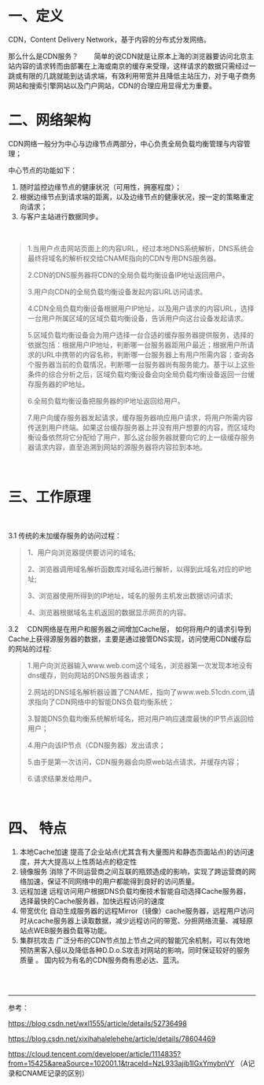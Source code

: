 # 一、定义

CDN，Content Delivery Network，基于内容的分布式分发网络。

那么什么是CDN服务？ 
  简单的说CDN就是让原本上海的浏览器要访问北京主站内容的请求转而由部署在上海或南京的缓存来受理，这样请求的数据只需经过一跳或有限的几跳就能到达请求端，有效利用带宽并且降低主站压力，对于电子商务网站和搜索引擎网站以及门户网站，CDN的合理应用显得尤为重要。

# 二、网络架构

CDN网络一般分为中心与边缘节点两部分，中心负责全局负载均衡管理与内容管理；

中心节点的功能如下： 

1. 随时监控边缘节点的健康状况（可用性，拥塞程度）； 
2. 根据边缘节点到请求端的距离，以及边缘节点的健康状况，按一定的策略重定向请求； 
3. 与客户主站进行数据同步。

<br/>

> 1.当用户点击网站页面上的内容URL，经过本地DNS系统解析，DNS系统会最终将域名的解析权交给CNAME指向的CDN专用DNS服务器。
> 
> 2.CDN的DNS服务器将CDN的全局负载均衡设备IP地址返回用户。
> 
> 3.用户向CDN的全局负载均衡设备发起内容URL访问请求。
> 
> 4.CDN全局负载均衡设备根据用户IP地址，以及用户请求的内容URL，选择一台用户所属区域的区域负载均衡设备，告诉用户向这台设备发起请求。
> 
> 5.区域负载均衡设备会为用户选择一台合适的缓存服务器提供服务，选择的依据包括：根据用户IP地址，判断哪一台服务器距用户最近；根据用户所请求的URL中携带的内容名称，判断哪一台服务器上有用户所需内容；查询各个服务器当前的负载情况，判断哪一台服务器尚有服务能力。基于以上这些条件的综合分析之后，区域负载均衡设备会向全局负载均衡设备返回一台缓存服务器的IP地址。
> 
> 6.全局负载均衡设备把服务器的IP地址返回给用户。
> 
> 7.用户向缓存服务器发起请求，缓存服务器响应用户请求，将用户所需内容传送到用户终端。如果这台缓存服务器上并没有用户想要的内容，而区域均衡设备依然将它分配给了用户，那么这台服务器就要向它的上一级缓存服务器请求内容，直至追溯到网站的源服务器将内容拉到本地。

<br/>

# 三、工作原理

<br/>

3.1 传统的未加缓存服务的访问过程：

> 1、用户向浏览器提供要访问的域名;
> 
> 2、浏览器调用域名解析函数库对域名进行解析，以得到此域名对应的IP地址;
> 
> 3、浏览器使用所得到的IP地址，域名的服务主机发出数据访问请求;
> 
> 4、浏览器根据域名主机返回的数据显示网页的内容。

3.2  CDN网络是在用户和服务器之间增加Cache层， 如何将用户的请求引导到Cache上获得源服务器的数据，主要是通过接管DNS实现，访问使用CDN缓存后的网站的过程:

> 1.用户向浏览器输入www.web.com这个域名，浏览器第一次发现本地没有dns缓存，则向网站的DNS服务器请求； 
> 
> 2.网站的DNS域名解析器设置了CNAME，指向了www.web.51cdn.com,请求指向了CDN网络中的智能DNS负载均衡系统； 
> 
> 3.智能DNS负载均衡系统解析域名，把对用户响应速度最快的IP节点返回给用户； 
> 
> 4.用户向该IP节点（CDN服务器）发出请求； 
> 
> 5.由于是第一次访问，CDN服务器会向原web站点请求，并缓存内容； 
> 
> 6.请求结果发给用户。

<br/>

# 四、 特点

1. 本地Cache加速 提高了企业站点(尤其含有大量图片和静态页面站点)的访问速度，并大大提高以上性质站点的稳定性
2. 镜像服务 消除了不同运营商之间互联的瓶颈造成的影响，实现了跨运营商的网络加速，保证不同网络中的用户都能得到良好的访问质量。
3. 远程加速 远程访问用户根据DNS负载均衡技术智能自动选择Cache服务器，选择最快的Cache服务器，加快远程访问的速度
4. 带宽优化 自动生成服务器的远程Mirror（镜像）cache服务器，远程用户访问时从cache服务器上读取数据，减少远程访问的带宽、分担网络流量、减轻原站点WEB服务器负载等功能。
5. 集群抗攻击 广泛分布的CDN节点加上节点之间的智能冗余机制，可以有效地预防黑客入侵以及降低各种D.D.o.S攻击对网站的影响，同时保证较好的服务质量 。
国内较为有名的CDN服务商有思必达、蓝汛。

<br/>

<br/>

---

参考：

https://blog.csdn.net/wxl1555/article/details/52736498

https://blog.csdn.net/xixihahalelehehe/article/details/78604469

https://cloud.tencent.com/developer/article/1114835?from=15425&areaSource=102001.1&traceId=NzL933ajib1IGxYmybnVY  （A记录和CNAME记录的区别）
